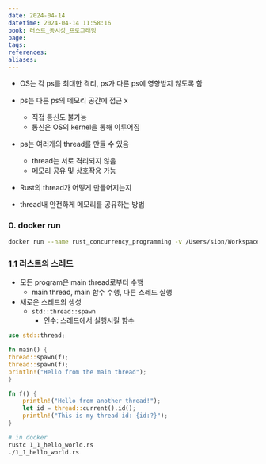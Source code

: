 ```yaml
---
date: 2024-04-14
datetime: 2024-04-14 11:58:16
book: 러스트_동시성_프로그래밍
page: 
tags: 
references: 
aliases:
---
```


- OS는 각 ps를 최대한 격리, ps가 다른 ps에 영향받지 않도록 함 
- ps는 다른 ps의 메모리 공간에 접근 x
	- 직접 통신도 불가능
	- 통신은 OS의 kernel을 통해 이루어짐
- ps는 여러개의 thread를 만들 수 있음
	- thread는 서로 격리되지 않음
	- 메모리 공유 및 상호작용 가능

- Rust의 thread가 어떻게 만들어지는지
- thread내 안전하게 메모리를 공유하는 방법

### 0. docker run
```bash
docker run --name rust_concurrency_programming -v /Users/sion/Workspace/wshid-zettel/workspace/rust:/root/workspace -it rust:latest /bin/bash
```

### 1.1 러스트의 스레드
- 모든 program은 main thread로부터 수행
	- main thread, main 함수 수행, 다른 스레드 실행
- 새로운 스레드의 생성
	- `std::thread::spawn`
		- 인수: 스레드에서 실행시킬 함수

```rust
use std::thread;

fn main() {
thread::spawn(f);
thread::spawn(f);
println!("Hello from the main thread");
}

fn f() {
	println!("Hello from another thread!");
	let id = thread::current().id();
	println!("This is my thread id: {id:?}");
}
```

```bash
# in docker
rustc 1_1_hello_world.rs
./1_1_hello_world.rs
```
